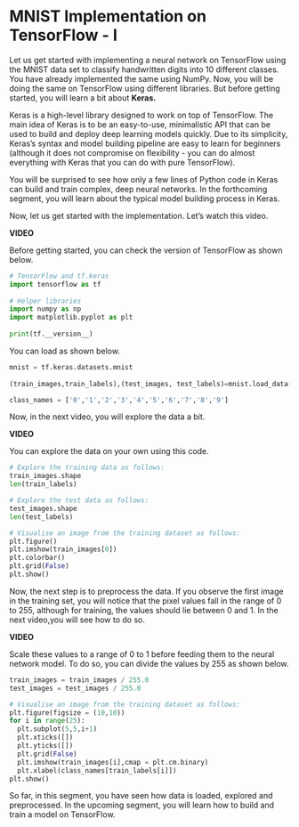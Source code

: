 # MNIST Implementation on TensorFlow - I

Let us get started with implementing a neural network on TensorFlow using the MNIST data set to classify handwritten digits into 10 different classes. You have already implemented the same using NumPy. Now, you will be doing the same on TensorFlow using different libraries. But before getting started, you will learn a bit about **Keras.**

  
Keras is a high-level library designed to work on top of TensorFlow. The main idea of Keras is to be an easy-to-use, minimalistic API that can be used to build and deploy deep learning models quickly. Due to its simplicity, Keras’s syntax and model building pipeline are easy to learn for beginners (although it does not compromise on flexibility - you can do almost everything with Keras that you can do with pure TensorFlow).

  
You will be surprised to see how only a few lines of Python code in Keras can build and train complex, deep neural networks. In the forthcoming segment, you will learn about the typical model building process in Keras. 

  
Now, let us get started with the implementation. Let’s watch this video.

**VIDEO**

Before getting started, you can check the version of TensorFlow as shown below.

```python
# TensorFlow and tf.keras
import tensorflow as tf
 
# Helper libraries
import numpy as np
import matplotlib.pyplot as plt
 
print(tf.__version__)
```

You can load as shown below.

```python
mnist = tf.keras.datasets.mnist
 
(train_images,train_labels),(test_images, test_labels)=mnist.load_data()

class_names = ['0','1','2','3','4','5','6','7','8','9']
```

Now, in the next video, you will explore the data a bit.

**VIDEO**

You can explore the data on your own using this code.

```python
# Explore the training data as follows:
train_images.shape
len(train_labels)

# Explore the test data as follows:
test_images.shape
len(test_labels)

# Visualise an image from the training dataset as follows:
plt.figure()
plt.imshow(train_images[0])
plt.colorbar()
plt.grid(False)
plt.show()
```

Now, the next step is to preprocess the data. If you observe the first image in the training set, you will notice that the pixel values fall in the range of 0 to 255, although for training, the values should lie between 0 and 1. In the next video,you will see how to do so.

**VIDEO**

Scale these values to a range of 0 to 1 before feeding them to the neural network model. To do so, you can divide the values by 255 as shown below.

```python
train_images = train_images / 255.0
test_images = test_images / 255.0

# Visualise an image from the training dataset as follows:
plt.figure(figsize = (10,10))
for i in range(25):
  plt.subplot(5,5,i+1)
  plt.xticks([])
  plt.yticks([])
  plt.grid(False)
  plt.imshow(train_images[i],cmap = plt.cm.binary)
  plt.xlabel(class_names[train_labels[i]])
plt.show()
```

So far, in this segment, you have seen how data is loaded, explored and preprocessed. In the upcoming segment, you will learn how to build and train a model on TensorFlow.
